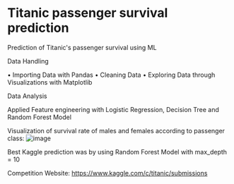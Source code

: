 # Titanic passenger survival prediction
Prediction of Titanic's passenger survival using ML 

Data Handling

• Importing Data with Pandas
• Cleaning Data
• Exploring Data through Visualizations with Matplotlib

Data Analysis

Applied Feature engineering with Logistic Regression, Decision Tree and Random Forest Model

Visualization of survival rate of males and females according to passenger class:
![image](https://user-images.githubusercontent.com/55586376/169271171-d307ac72-7297-4647-a78f-5a06a14ab14a.png)




Best Kaggle prediction was by using Random Forest Model with max_depth = 10

Competition Website: https://www.kaggle.com/c/titanic/submissions
